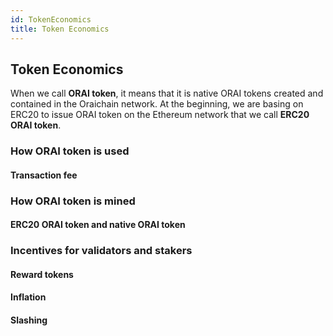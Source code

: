 ```yaml
---
id: TokenEconomics
title: Token Economics
---
```


## Token Economics
When we call **ORAI token**, it means that it is native ORAI tokens created and contained in the Oraichain network. At the beginning, we are basing on ERC20 to issue ORAI token on the Ethereum network that we call **ERC20 ORAI token**.

### How ORAI token is used

#### Transaction fee

### How ORAI token is mined
#### ERC20 ORAI token and native ORAI token

### Incentives for validators and stakers

#### Reward tokens

#### Inflation

#### Slashing

